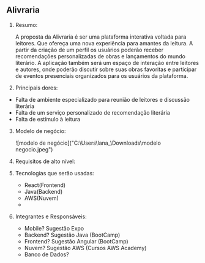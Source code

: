 ## **Alivraria**

1. Resumo:
   
   A proposta da Alivraria é ser uma plataforma interativa voltada para leitores. Que ofereça uma nova experiência para amantes da leitura. A partir da criação de um perfil os usuários poderão receber recomendações personalizadas de obras e lançamentos do mundo literário. A aplicação também será um espaço de interação entre leitores e autores, onde poderão discutir sobre suas obras favoritas e participar de eventos presenciais organizados para os usuários da plataforma.

2. Principais dores:
  - Falta de ambiente especializado para reunião de leitores e discussão literária
  - Falta de um serviço personalizado de recomendação literária
  - Falta de estímulo à leitura
   
3. Modelo de negócio:

 	![modelo de negócio]("C:\Users\lana_\Downloads\modelo negocio.jpeg")
   
4. Requisitos de alto nível:
5. Tecnologias que serão usadas:
   - React(Frontend)
   - Java(Backend)
   - AWS(Nuvem)
   -  
6. Integrantes e Responsáveis:
   
     - Mobile? Sugestão Expo
     - Backend? Sugestão Java (BootCamp)
    - Frontend? Sugestão Angular (BootCamp)
    - Nuvem? Sugestão AWS (Cursos AWS Academy)
    - Banco de Dados?
